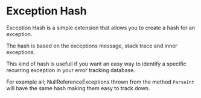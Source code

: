 Exception Hash
=============

Exception Hash is a simple extension that allows you to create a hash for an exception.

The hash is based on the exceptions message, stack trace and inner exceptions.

This kind of hash is usefull if you want an easy way to identify a specific recurring exception in your error tracking database.

For example all; NullReferenceExceptions thrown from the method `ParseInt` will have the same hash making them easy to track down.